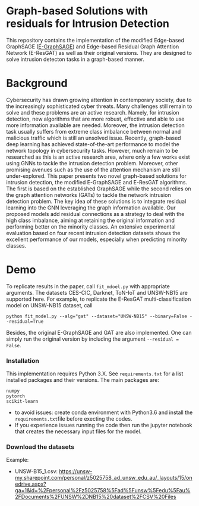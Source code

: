 # Graph-based Solutions with residuals for Intrusion Detection

This repository contains the implementation of the modified Edge-based GraphSAGE ([E-GraphSAGE](https://arxiv.org/abs/2103.16329)) and Edge-based Residual Graph Attention Network (E-ResGAT) as well as their original versions. They are designed to solve intrusion detecton tasks in a graph-based manner.

# Background

Cybersecurity has drawn growing attention in contemporary society, due to the increasingly sophisticated cyber threats. Many challenges still remain to solve and these problems are an active research. Namely, for intrusion detection, new algorithms that are more robust, effective and able to use more information available are needed. Moreover, the intrusion detection task usually suffers from extreme class imbalance between normal and malicious traffic which is still an unsolved issue. Recently, graph-based deep learning has achieved state-of-the-art performance to model the network topology in cybersecurity tasks. However, much remain to be researched as this is an active research area, where only a few works exist using GNNs to tackle the intrusion detection problem. Moreover, other promising avenues such as the use of the attention mechanism are still under-explored. This paper presents two novel graph-based solutions for intrusion detection, the modified E-GraphSAGE and E-ResGAT algorithms. The first is based on the established GraphSAGE while the second relies on the graph attention networks (GATs) to tackle the network intrusion detection problem. The key idea of these solutions is to integrate residual learning into the GNN leveraging the graph information available. Our proposed models add residual connections as a strategy to deal with the high class imbalance, aiming at retaining the original information and performing better on the minority classes. An extensive experimental evaluation based on four recent intrusion detection datasets shows the excellent performance of our models, especially when predicting minority classes.

# Demo

To replicate results in the paper, call `fit_mdoel.py` with appropriate arguments. The datasets CES-CIC, Darknet, ToN-IoT and UNSW-NB15 are supported here. For example, to replicate the E-ResGAT multi-classification model on UNSW-NB15 dataset, call

    python fit_model.py --alg="gat" --dataset="UNSW-NB15" --binary=False --residual=True

Besides, the original E-GraphSAGE and GAT are also implemented. One can simply run the original version by including the argument `--residual = False`.

### Installation

This implementation requires Python 3.X. See `requirements.txt` for a list installed packages and their versions. The main packages are:

    numpy
    pytorch
    scikit-learn

- to avoid issues: create conda environment with Python3.6 and install the `requirements.txt`file before execting the codes.
- If you experience issues running the code then run the jupyter notebook that creates the necessary input files for the model.

### Download the datasets

Example:

- UNSW-B15_1.csv: https://unsw-my.sharepoint.com/personal/z5025758_ad_unsw_edu_au/_layouts/15/onedrive.aspx?ga=1&id=%2Fpersonal%2Fz5025758%5Fad%5Funsw%5Fedu%5Fau%2FDocuments%2FUNSW%2DNB15%20dataset%2FCSV%20Files
